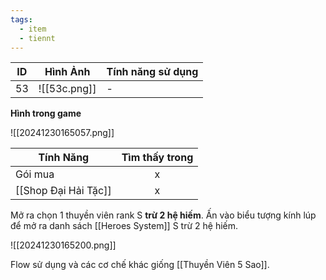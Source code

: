 ```yaml
---
tags:
  - item
  - tiennt
---
```


| ID  | Hình Ảnh     | Tính năng sử dụng |
| --- | ------------ | ----------------- |
| 53  | ![[53c.png]] | -                 |

**Hình trong game**

![[20241230165057.png]]

| Tính Năng            | Tìm thấy trong |
| -------------------- | :------------: |
| Gói mua              |       x        |
| [[Shop Đại Hải Tặc]] |       x        |


Mở ra chọn 1 thuyền viên rank S **trừ 2 hệ hiếm**. 
Ấn vào biểu tượng kính lúp để mở ra danh sách [[Heroes System]] S trừ 2 hệ hiếm.

![[20241230165200.png]]

Flow sử dụng và các cơ chế khác giống [[Thuyền Viên 5 Sao]].
